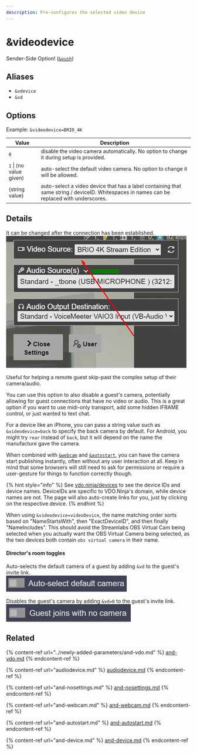 ```yaml
---
description: Pre-configures the selected video device
---
```


# \&videodevice

Sender-Side Option! ([`&push`](push.md))

## Aliases

* `&vdevice`
* `&vd`

## Options

Example: `&videodevice=BRIO_4K`

| Value                   | Description                                                                                                                                |
| ----------------------- | ------------------------------------------------------------------------------------------------------------------------------------------ |
| `0`                     | disable the video camera automatically. No option to change it during setup is provided.                                                   |
| `1` \| (no value given) | auto-select the default video camera. No option to change it will be allowed.                                                              |
| (string value)          | auto-select a video device that has a label containing that same string / deviceID. Whitespaces in names can be replaced with underscores. |

## Details

It can be changed after the connection has been established.\
![](<../.gitbook/assets/image (101).png>)

Useful for helping a remote guest skip-past the complex setup of their camera/audio.

You can use this option to also disable a guest's camera, potentially allowing for guest connections that have no video or audio. This is a great option if you want to use midi-only transport, add some hidden IFRAME control, or just wanted to text chat.

For a device like an iPhone, you can pass a string value such as `&videodevice=back` to specify the back camera by default. For Android, you might try `rear` instead of `back`, but it will depend on the name the manufacture gave the camera.

When combined with [`&webcam`](and-webcam.md) and [`&autostart`](and-autostart.md), you can have the camera start publishing instantly, often without any user interaction at all. Keep in mind that some browsers will still need to ask for permissions or require a user-gesture for things to function correctly though.

{% hint style="info" %}
See [vdo.ninja/devices](https://vdo.ninja/devices) to see the device IDs and device names. DeviceIDs are specific to VDO.Ninja's domain, while device names are not. The page will also auto-create links for  you, just by clicking on the respective device.
{% endhint %}

When using `&videodevice=videoDevice`, the name matching order sorts based on "NameStartsWith", then "ExactDeviceID", and then finally "NameIncludes". This should avoid the Streamlabs OBS Virtual Cam being selected when you actually want the OBS Virtual Camera being selected, as the two devices both contain `obs virtual camera` in their name.

#### Director's room toggles

Auto-selects the default camera of a guest by adding `&vd` to the guest's invite link.\
![](<../.gitbook/assets/image (126).png>)

Disables the guest's camera by adding `&vd=0` to the guest's invite link.\
![](<../.gitbook/assets/image (122) (2).png>)

## Related

{% content-ref url="../newly-added-parameters/and-vdo.md" %}
[and-vdo.md](../newly-added-parameters/and-vdo.md)
{% endcontent-ref %}

{% content-ref url="audiodevice.md" %}
[audiodevice.md](audiodevice.md)
{% endcontent-ref %}

{% content-ref url="and-nosettings.md" %}
[and-nosettings.md](and-nosettings.md)
{% endcontent-ref %}

{% content-ref url="and-webcam.md" %}
[and-webcam.md](and-webcam.md)
{% endcontent-ref %}

{% content-ref url="and-autostart.md" %}
[and-autostart.md](and-autostart.md)
{% endcontent-ref %}

{% content-ref url="and-device.md" %}
[and-device.md](and-device.md)
{% endcontent-ref %}
